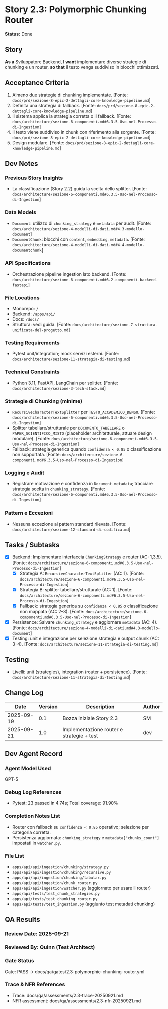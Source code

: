 # Story 2.3: Polymorphic Chunking Router

**Status:** Done

## Story

**As a** Sviluppatore Backend,
**I want** implementare diverse strategie di chunking e un router,
**so that** il testo venga suddiviso in blocchi ottimizzati.

## Acceptance Criteria

1. Almeno due strategie di chunking implementate. [Fonte: `docs/prd/sezione-8-epic-2-dettagli-core-knowledge-pipeline.md`]
2. Definita una strategia di fallback. [Fonte: `docs/prd/sezione-8-epic-2-dettagli-core-knowledge-pipeline.md`]
3. Il sistema applica la strategia corretta o il fallback. [Fonte: `docs/architecture/sezione-6-componenti.md#6.3.5-Uso-nel-Processo-di-Ingestion`]
4. Il testo viene suddiviso in chunk con riferimento alla sorgente. [Fonte: `docs/prd/sezione-8-epic-2-dettagli-core-knowledge-pipeline.md`]
5. Design modulare. [Fonte: `docs/prd/sezione-8-epic-2-dettagli-core-knowledge-pipeline.md`]

## Dev Notes

### Previous Story Insights
- La classificazione (Story 2.2) guida la scelta dello splitter. [Fonte: `docs/architecture/sezione-6-componenti.md#6.3.5-Uso-nel-Processo-di-Ingestion`]

### Data Models
- `Document`: utilizzo di `chunking_strategy` e `metadata` per audit. [Fonte: `docs/architecture/sezione-4-modelli-di-dati.md#4.3-modello-document`]
- `DocumentChunk`: blocchi con `content`, `embedding`, `metadata`. [Fonte: `docs/architecture/sezione-4-modelli-di-dati.md#4.4-modello-documentchunk`]

### API Specifications
- Orchestrazione pipeline ingestion lato backend. [Fonte: `docs/architecture/sezione-6-componenti.md#6.2-componenti-backend-fastapi`]

### File Locations
- Monorepo: `/`
- Backend: `/apps/api/`
- Docs: `/docs/`
- Struttura: vedi guida. [Fonte: `docs/architecture/sezione-7-struttura-unificata-del-progetto.md`]

### Testing Requirements
- Pytest unit/integration; mock servizi esterni. [Fonte: `docs/architecture/sezione-11-strategia-di-testing.md`]

### Technical Constraints
- Python 3.11, FastAPI, LangChain per splitter. [Fonte: `docs/architecture/sezione-3-tech-stack.md`]

### Strategie di Chunking (minime)
- `RecursiveCharacterTextSplitter` per `TESTO_ACCADEMICO_DENSO`. [Fonte: `docs/architecture/sezione-6-componenti.md#6.3.5-Uso-nel-Processo-di-Ingestion`]
- Splitter tabellare/strutturale per `DOCUMENTO_TABELLARE` o `PAPER_SCIENTIFICO_MISTO` (placeholder architetturale, attuare design modulare). [Fonte: `docs/architecture/sezione-6-componenti.md#6.3.5-Uso-nel-Processo-di-Ingestion`]
- Fallback: strategia generica quando `confidenza < 0.85` o classificazione non supportata. [Fonte: `docs/architecture/sezione-6-componenti.md#6.3.5-Uso-nel-Processo-di-Ingestion`]

### Logging e Audit
- Registrare motivazione e confidenza in `Document.metadata`; tracciare strategia scelta in `chunking_strategy`. [Fonte: `docs/architecture/sezione-6-componenti.md#6.3.5-Uso-nel-Processo-di-Ingestion`]

### Pattern e Eccezioni
- Nessuna eccezione ai pattern standard rilevata. [Fonte: `docs/architecture/sezione-12-standard-di-codifica.md`]

## Tasks / Subtasks
- [x] Backend: Implementare interfaccia `ChunkingStrategy` e router (AC: 1,3,5). [Fonte: `docs/architecture/sezione-6-componenti.md#6.3.5-Uso-nel-Processo-di-Ingestion`]
  - [x] Strategia A: `RecursiveCharacterTextSplitter` (AC: 1). [Fonte: `docs/architecture/sezione-6-componenti.md#6.3.5-Uso-nel-Processo-di-Ingestion`]
  - [x] Strategia B: splitter tabellare/strutturale (AC: 1). [Fonte: `docs/architecture/sezione-6-componenti.md#6.3.5-Uso-nel-Processo-di-Ingestion`]
  - [x] Fallback: strategia generica su `confidenza < 0.85` o classificazione non mappata (AC: 2–3). [Fonte: `docs/architecture/sezione-6-componenti.md#6.3.5-Uso-nel-Processo-di-Ingestion`]
- [x] Persistence: Salvare `chunking_strategy` e aggiornare `metadata` (AC: 4). [Fonte: `docs/architecture/sezione-4-modelli-di-dati.md#4.3-modello-document`]
- [x] Testing: unit e integrazione per selezione strategia e output chunk (AC: 3–4). [Fonte: `docs/architecture/sezione-11-strategia-di-testing.md`]

## Testing
- Livelli: unit (strategies), integration (router + persistence). [Fonte: `docs/architecture/sezione-11-strategia-di-testing.md`]

## Change Log
| Date | Version | Description | Author |
|---|---|---|---|
| 2025-09-19 | 0.1 | Bozza iniziale Story 2.3 | SM |
| 2025-09-21 | 1.0 | Implementazione router e strategie + test | dev |

## Dev Agent Record

### Agent Model Used
GPT-5

### Debug Log References
- Pytest: 23 passed in 4.74s; Total coverage: 91.90%

### Completion Notes List
- Router con fallback su `confidenza < 0.85` operativo; selezione per categoria corretta.
- Persistenza aggiornata: `chunking_strategy` e `metadata["chunks_count"]` impostati in `watcher.py`.

### File List
- `apps/api/api/ingestion/chunking/strategy.py`
- `apps/api/api/ingestion/chunking/recursive.py`
- `apps/api/api/ingestion/chunking/tabular.py`
- `apps/api/api/ingestion/chunk_router.py`
- `apps/api/api/ingestion/watcher.py` (aggiornato per usare il router)
- `apps/api/tests/test_chunk_strategies.py`
- `apps/api/tests/test_chunking_router.py`
- `apps/api/tests/test_ingestion.py` (aggiunto test metadati chunking)

## QA Results

### Review Date: 2025-09-21

### Reviewed By: Quinn (Test Architect)

### Gate Status

Gate: PASS → docs/qa/gates/2.3-polymorphic-chunking-router.yml

### Trace & NFR References

- Trace: docs/qa/assessments/2.3-trace-20250921.md
- NFR assessment: docs/qa/assessments/2.3-nfr-20250921.md

